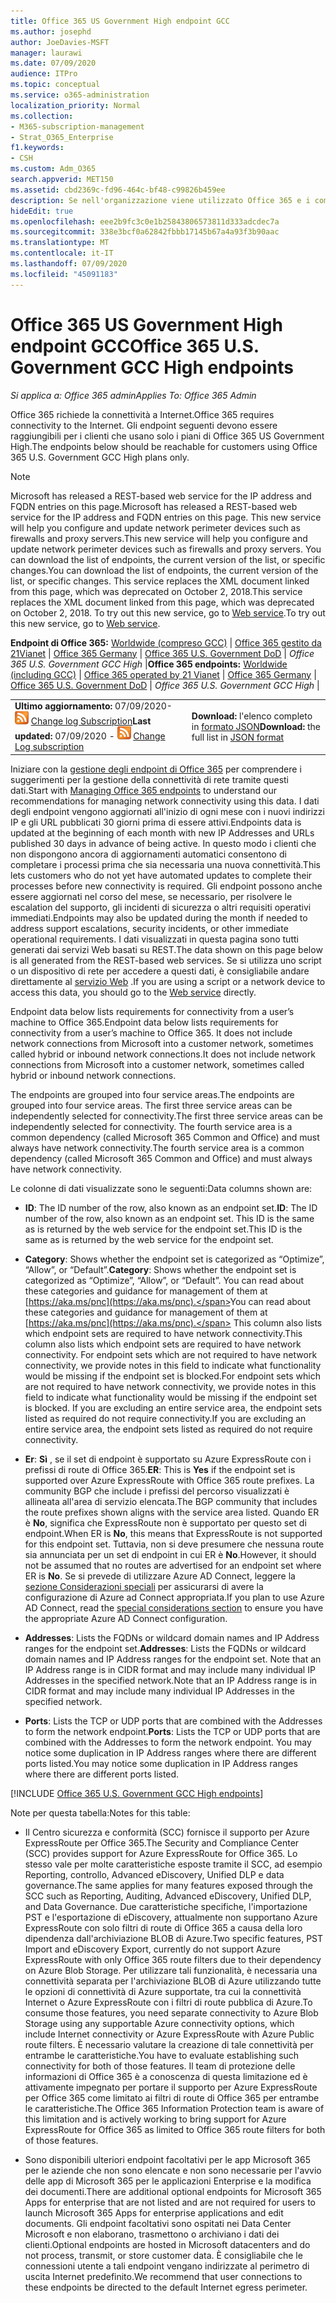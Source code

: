 ```yaml
---
title: Office 365 US Government High endpoint GCC
ms.author: josephd
author: JoeDavies-MSFT
manager: laurawi
ms.date: 07/09/2020
audience: ITPro
ms.topic: conceptual
ms.service: o365-administration
localization_priority: Normal
ms.collection:
- M365-subscription-management
- Strat_O365_Enterprise
f1.keywords:
- CSH
ms.custom: Adm_O365
search.appverid: MET150
ms.assetid: cbd2369c-fd96-464c-bf48-c99826b459ee
description: Se nell'organizzazione viene utilizzato Office 365 e i computer della rete vengono limitati dalla connessione a Internet, di seguito sono elencati gli endpoint (FQDN, porte, URL, IPv4 e gli intervalli di indirizzi IPv6) da includere negli elenchi in uscita consentiti per garantire che i computer possano utilizzare correttamente Office 365.
hideEdit: true
ms.openlocfilehash: eee2b9fc3c0e1b25843806573811d333adcdec7a
ms.sourcegitcommit: 338e3bcf0a62842fbbb17145b67a4a93f3b90aac
ms.translationtype: MT
ms.contentlocale: it-IT
ms.lasthandoff: 07/09/2020
ms.locfileid: "45091183"
---
```

# <a name="office-365-us-government-gcc-high-endpoints"></a><span data-ttu-id="5f1f0-103">Office 365 US Government High endpoint GCC</span><span class="sxs-lookup"><span data-stu-id="5f1f0-103">Office 365 U.S. Government GCC High endpoints</span></span>

 <span data-ttu-id="5f1f0-104">*Si applica a: Office 365 admin*</span><span class="sxs-lookup"><span data-stu-id="5f1f0-104">*Applies To: Office 365 Admin*</span></span>

<span data-ttu-id="5f1f0-105">Office 365 richiede la connettività a Internet.</span><span class="sxs-lookup"><span data-stu-id="5f1f0-105">Office 365 requires connectivity to the Internet.</span></span> <span data-ttu-id="5f1f0-106">Gli endpoint seguenti devono essere raggiungibili per i clienti che usano solo i piani di Office 365 US Government High.</span><span class="sxs-lookup"><span data-stu-id="5f1f0-106">The endpoints below should be reachable for customers using Office 365 U.S. Government GCC High plans only.</span></span>
  
> [!NOTE]
> <span data-ttu-id="5f1f0-107">Microsoft has released a REST-based web service for the IP address and FQDN entries on this page.</span><span class="sxs-lookup"><span data-stu-id="5f1f0-107">Microsoft has released a REST-based web service for the IP address and FQDN entries on this page.</span></span> <span data-ttu-id="5f1f0-108">This new service will help you configure and update network perimeter devices such as firewalls and proxy servers.</span><span class="sxs-lookup"><span data-stu-id="5f1f0-108">This new service will help you configure and update network perimeter devices such as firewalls and proxy servers.</span></span> <span data-ttu-id="5f1f0-109">You can download the list of endpoints, the current version of the list, or specific changes.</span><span class="sxs-lookup"><span data-stu-id="5f1f0-109">You can download the list of endpoints, the current version of the list, or specific changes.</span></span> <span data-ttu-id="5f1f0-110">This service replaces the XML document linked from this page, which was deprecated on October 2, 2018.</span><span class="sxs-lookup"><span data-stu-id="5f1f0-110">This service replaces the XML document linked from this page, which was deprecated on October 2, 2018.</span></span> <span data-ttu-id="5f1f0-111">To try out this new service, go to [Web service](office-365-ip-web-service.md).</span><span class="sxs-lookup"><span data-stu-id="5f1f0-111">To try out this new service, go to [Web service](office-365-ip-web-service.md).</span></span>
  
 <span data-ttu-id="5f1f0-112">**Endpoint di Office 365:** [Worldwide (compreso GCC)](urls-and-ip-address-ranges.md) | [Office 365 gestito da 21Vianet](urls-and-ip-address-ranges-21vianet.md)  | [Office 365 Germany](office-365-germany-endpoints.md)  | [Office 365 U.S. Government DoD](office-365-u-s-government-dod-endpoints.md) | *Office 365 U.S. Government GCC High* |</span><span class="sxs-lookup"><span data-stu-id="5f1f0-112">**Office 365 endpoints:** [Worldwide (including GCC)](urls-and-ip-address-ranges.md) | [Office 365 operated by 21 Vianet](urls-and-ip-address-ranges-21vianet.md)  | [Office 365 Germany](office-365-germany-endpoints.md)  | [Office 365 U.S. Government DoD](office-365-u-s-government-dod-endpoints.md) | *Office 365 U.S. Government GCC High* |</span></span>
  
|||
|:-----|:-----|
|<span data-ttu-id="5f1f0-113">**Ultimo aggiornamento:** 07/09/2020- ![ RSS ](media/5dc6bb29-25db-4f44-9580-77c735492c4b.png) [Change log Subscription](https://endpoints.office.com/version/USGOVGCCHigh?allversions=true&format=rss&clientrequestid=b10c5ed1-bad1-445f-b386-b919946339a7)</span><span class="sxs-lookup"><span data-stu-id="5f1f0-113">**Last updated:** 07/09/2020 - ![RSS](media/5dc6bb29-25db-4f44-9580-77c735492c4b.png) [Change Log subscription](https://endpoints.office.com/version/USGOVGCCHigh?allversions=true&format=rss&clientrequestid=b10c5ed1-bad1-445f-b386-b919946339a7)</span></span> <br/> |<span data-ttu-id="5f1f0-114">**Download:** l'elenco completo in [formato JSON](https://endpoints.office.com/endpoints/USGOVGCCHigh?clientrequestid=b10c5ed1-bad1-445f-b386-b919946339a7)</span><span class="sxs-lookup"><span data-stu-id="5f1f0-114">**Download:** the full list in [JSON format](https://endpoints.office.com/endpoints/USGOVGCCHigh?clientrequestid=b10c5ed1-bad1-445f-b386-b919946339a7)</span></span> <br/> |

 <span data-ttu-id="5f1f0-115">Iniziare con la [gestione degli endpoint di Office 365](managing-office-365-endpoints.md) per comprendere i suggerimenti per la gestione della connettività di rete tramite questi dati.</span><span class="sxs-lookup"><span data-stu-id="5f1f0-115">Start with [Managing Office 365 endpoints](managing-office-365-endpoints.md) to understand our recommendations for managing network connectivity using this data.</span></span> <span data-ttu-id="5f1f0-116">I dati degli endpoint vengono aggiornati all'inizio di ogni mese con i nuovi indirizzi IP e gli URL pubblicati 30 giorni prima di essere attivi.</span><span class="sxs-lookup"><span data-stu-id="5f1f0-116">Endpoints data is updated at the beginning of each month with new IP Addresses and URLs published 30 days in advance of being active.</span></span> <span data-ttu-id="5f1f0-117">In questo modo i clienti che non dispongono ancora di aggiornamenti automatici consentono di completare i processi prima che sia necessaria una nuova connettività.</span><span class="sxs-lookup"><span data-stu-id="5f1f0-117">This lets customers who do not yet have automated updates to complete their processes before new connectivity is required.</span></span> <span data-ttu-id="5f1f0-118">Gli endpoint possono anche essere aggiornati nel corso del mese, se necessario, per risolvere le escalation del supporto, gli incidenti di sicurezza o altri requisiti operativi immediati.</span><span class="sxs-lookup"><span data-stu-id="5f1f0-118">Endpoints may also be updated during the month if needed to address support escalations, security incidents, or other immediate operational requirements.</span></span> <span data-ttu-id="5f1f0-119">I dati visualizzati in questa pagina sono tutti generati dai servizi Web basati su REST.</span><span class="sxs-lookup"><span data-stu-id="5f1f0-119">The data shown on this page below is all generated from the REST-based web services.</span></span> <span data-ttu-id="5f1f0-120">Se si utilizza uno script o un dispositivo di rete per accedere a questi dati, è consigliabile andare direttamente al [servizio Web](office-365-ip-web-service.md) .</span><span class="sxs-lookup"><span data-stu-id="5f1f0-120">If you are using a script or a network device to access this data, you should go to the [Web service](office-365-ip-web-service.md) directly.</span></span>

<span data-ttu-id="5f1f0-121">Endpoint data below lists requirements for connectivity from a user’s machine to Office 365.</span><span class="sxs-lookup"><span data-stu-id="5f1f0-121">Endpoint data below lists requirements for connectivity from a user’s machine to Office 365.</span></span> <span data-ttu-id="5f1f0-122">It does not include network connections from Microsoft into a customer network, sometimes called hybrid or inbound network connections.</span><span class="sxs-lookup"><span data-stu-id="5f1f0-122">It does not include network connections from Microsoft into a customer network, sometimes called hybrid or inbound network connections.</span></span>

<span data-ttu-id="5f1f0-123">The endpoints are grouped into four service areas.</span><span class="sxs-lookup"><span data-stu-id="5f1f0-123">The endpoints are grouped into four service areas.</span></span> <span data-ttu-id="5f1f0-124">The first three service areas can be independently selected for connectivity.</span><span class="sxs-lookup"><span data-stu-id="5f1f0-124">The first three service areas can be independently selected for connectivity.</span></span> <span data-ttu-id="5f1f0-125">The fourth service area is a common dependency (called Microsoft 365 Common and Office) and must always have network connectivity.</span><span class="sxs-lookup"><span data-stu-id="5f1f0-125">The fourth service area is a common dependency (called Microsoft 365 Common and Office) and must always have network connectivity.</span></span>

<span data-ttu-id="5f1f0-126">Le colonne di dati visualizzate sono le seguenti:</span><span class="sxs-lookup"><span data-stu-id="5f1f0-126">Data columns shown are:</span></span>

- <span data-ttu-id="5f1f0-127">**ID**: The ID number of the row, also known as an endpoint set.</span><span class="sxs-lookup"><span data-stu-id="5f1f0-127">**ID**: The ID number of the row, also known as an endpoint set.</span></span> <span data-ttu-id="5f1f0-128">This ID is the same as is returned by the web service for the endpoint set.</span><span class="sxs-lookup"><span data-stu-id="5f1f0-128">This ID is the same as is returned by the web service for the endpoint set.</span></span>

- <span data-ttu-id="5f1f0-129">**Category**: Shows whether the endpoint set is categorized as “Optimize”, “Allow”, or “Default”.</span><span class="sxs-lookup"><span data-stu-id="5f1f0-129">**Category**: Shows whether the endpoint set is categorized as “Optimize”, “Allow”, or “Default”.</span></span> <span data-ttu-id="5f1f0-130">You can read about these categories and guidance for management of them at [https://aka.ms/pnc](https://aka.ms/pnc).</span><span class="sxs-lookup"><span data-stu-id="5f1f0-130">You can read about these categories and guidance for management of them at [https://aka.ms/pnc](https://aka.ms/pnc).</span></span> <span data-ttu-id="5f1f0-131">This column also lists which endpoint sets are required to have network connectivity.</span><span class="sxs-lookup"><span data-stu-id="5f1f0-131">This column also lists which endpoint sets are required to have network connectivity.</span></span> <span data-ttu-id="5f1f0-132">For endpoint sets which are not required to have network connectivity, we provide notes in this field to indicate what functionality would be missing if the endpoint set is blocked.</span><span class="sxs-lookup"><span data-stu-id="5f1f0-132">For endpoint sets which are not required to have network connectivity, we provide notes in this field to indicate what functionality would be missing if the endpoint set is blocked.</span></span> <span data-ttu-id="5f1f0-133">If you are excluding an entire service area, the endpoint sets listed as required do not require connectivity.</span><span class="sxs-lookup"><span data-stu-id="5f1f0-133">If you are excluding an entire service area, the endpoint sets listed as required do not require connectivity.</span></span>

- <span data-ttu-id="5f1f0-134">**Er**: **Sì** , se il set di endpoint è supportato su Azure ExpressRoute con i prefissi di route di Office 365.</span><span class="sxs-lookup"><span data-stu-id="5f1f0-134">**ER**: This is **Yes** if the endpoint set is supported over Azure ExpressRoute with Office 365 route prefixes.</span></span> <span data-ttu-id="5f1f0-135">La community BGP che include i prefissi del percorso visualizzati è allineata all'area di servizio elencata.</span><span class="sxs-lookup"><span data-stu-id="5f1f0-135">The BGP community that includes the route prefixes shown aligns with the service area listed.</span></span> <span data-ttu-id="5f1f0-136">Quando ER è **No**, significa che ExpressRoute non è supportato per questo set di endpoint.</span><span class="sxs-lookup"><span data-stu-id="5f1f0-136">When ER is **No**, this means that ExpressRoute is not supported for this endpoint set.</span></span> <span data-ttu-id="5f1f0-137">Tuttavia, non si deve presumere che nessuna route sia annunciata per un set di endpoint in cui ER è **No**.</span><span class="sxs-lookup"><span data-stu-id="5f1f0-137">However, it should not be assumed that no routes are advertised for an endpoint set where ER is **No**.</span></span> <span data-ttu-id="5f1f0-138">Se si prevede di utilizzare Azure AD Connect, leggere la [sezione Considerazioni speciali](https://docs.microsoft.com/azure/active-directory/hybrid/reference-connect-instances#microsoft-azure-government) per assicurarsi di avere la configurazione di Azure ad Connect appropriata.</span><span class="sxs-lookup"><span data-stu-id="5f1f0-138">If you plan to use Azure AD Connect, read the [special considerations section](https://docs.microsoft.com/azure/active-directory/hybrid/reference-connect-instances#microsoft-azure-government) to ensure you have the appropriate Azure AD Connect configuration.</span></span>

- <span data-ttu-id="5f1f0-139">**Addresses**: Lists the FQDNs or wildcard domain names and IP Address ranges for the endpoint set.</span><span class="sxs-lookup"><span data-stu-id="5f1f0-139">**Addresses**: Lists the FQDNs or wildcard domain names and IP Address ranges for the endpoint set.</span></span> <span data-ttu-id="5f1f0-140">Note that an IP Address range is in CIDR format and may include many individual IP Addresses in the specified network.</span><span class="sxs-lookup"><span data-stu-id="5f1f0-140">Note that an IP Address range is in CIDR format and may include many individual IP Addresses in the specified network.</span></span>
 
- <span data-ttu-id="5f1f0-141">**Ports**: Lists the TCP or UDP ports that are combined with the Addresses to form the network endpoint.</span><span class="sxs-lookup"><span data-stu-id="5f1f0-141">**Ports**: Lists the TCP or UDP ports that are combined with the Addresses to form the network endpoint.</span></span> <span data-ttu-id="5f1f0-142">You may notice some duplication in IP Address ranges where there are different ports listed.</span><span class="sxs-lookup"><span data-stu-id="5f1f0-142">You may notice some duplication in IP Address ranges where there are different ports listed.</span></span>
 
[!INCLUDE [Office 365 U.S. Government GCC High endpoints](./includes/office-365-u.s.-government-gcc-high-endpoints.md)]

<span data-ttu-id="5f1f0-143">Note per questa tabella:</span><span class="sxs-lookup"><span data-stu-id="5f1f0-143">Notes for this table:</span></span>

- <span data-ttu-id="5f1f0-144">Il Centro sicurezza e conformità (SCC) fornisce il supporto per Azure ExpressRoute per Office 365.</span><span class="sxs-lookup"><span data-stu-id="5f1f0-144">The Security and Compliance Center (SCC) provides support for Azure ExpressRoute for Office 365.</span></span> <span data-ttu-id="5f1f0-145">Lo stesso vale per molte caratteristiche esposte tramite il SCC, ad esempio Reporting, controllo, Advanced eDiscovery, Unified DLP e data governance.</span><span class="sxs-lookup"><span data-stu-id="5f1f0-145">The same applies for many features exposed through the SCC such as Reporting, Auditing, Advanced eDiscovery, Unified DLP, and Data Governance.</span></span> <span data-ttu-id="5f1f0-146">Due caratteristiche specifiche, l'importazione PST e l'esportazione di eDiscovery, attualmente non supportano Azure ExpressRoute con solo filtri di route di Office 365 a causa della loro dipendenza dall'archiviazione BLOB di Azure.</span><span class="sxs-lookup"><span data-stu-id="5f1f0-146">Two specific features, PST Import and eDiscovery Export, currently do not support Azure ExpressRoute with only Office 365 route filters due to their dependency on Azure Blob Storage.</span></span> <span data-ttu-id="5f1f0-147">Per utilizzare tali funzionalità, è necessaria una connettività separata per l'archiviazione BLOB di Azure utilizzando tutte le opzioni di connettività di Azure supportate, tra cui la connettività Internet o Azure ExpressRoute con i filtri di route pubblica di Azure.</span><span class="sxs-lookup"><span data-stu-id="5f1f0-147">To consume those features, you need separate connectivity to Azure Blob Storage using any supportable Azure connectivity options, which include Internet connectivity or Azure ExpressRoute with Azure Public route filters.</span></span> <span data-ttu-id="5f1f0-148">È necessario valutare la creazione di tale connettività per entrambe le caratteristiche.</span><span class="sxs-lookup"><span data-stu-id="5f1f0-148">You have to evaluate establishing such connectivity for both of those features.</span></span> <span data-ttu-id="5f1f0-149">Il team di protezione delle informazioni di Office 365 è a conoscenza di questa limitazione ed è attivamente impegnato per portare il supporto per Azure ExpressRoute per Office 365 come limitato ai filtri di route di Office 365 per entrambe le caratteristiche.</span><span class="sxs-lookup"><span data-stu-id="5f1f0-149">The Office 365 Information Protection team is aware of this limitation and is actively working to bring support for Azure ExpressRoute for Office 365 as limited to Office 365 route filters for both of those features.</span></span>

- <span data-ttu-id="5f1f0-150">Sono disponibili ulteriori endpoint facoltativi per le app Microsoft 365 per le aziende che non sono elencate e non sono necessarie per l'avvio delle app di Microsoft 365 per le applicazioni Enterprise e la modifica dei documenti.</span><span class="sxs-lookup"><span data-stu-id="5f1f0-150">There are additional optional endpoints for Microsoft 365 Apps for enterprise that are not listed and are not required for users to launch Microsoft 365 Apps for enterprise applications and edit documents.</span></span> <span data-ttu-id="5f1f0-151">Gli endpoint facoltativi sono ospitati nei Data Center Microsoft e non elaborano, trasmettono o archiviano i dati dei clienti.</span><span class="sxs-lookup"><span data-stu-id="5f1f0-151">Optional endpoints are hosted in Microsoft datacenters and do not process, transmit, or store customer data.</span></span> <span data-ttu-id="5f1f0-152">È consigliabile che le connessioni utente a tali endpoint vengano indirizzate al perimetro di uscita Internet predefinito.</span><span class="sxs-lookup"><span data-stu-id="5f1f0-152">We recommend that user connections to these endpoints be directed to the default Internet egress perimeter.</span></span>

